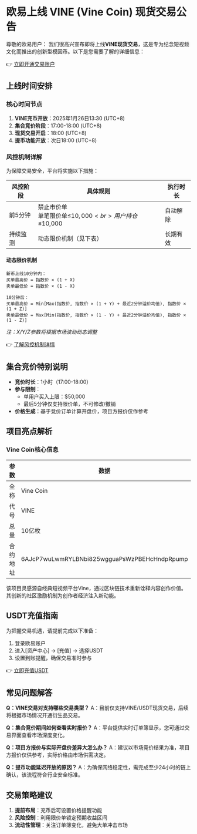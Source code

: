 # 欧易上线 VINE (Vine Coin) 现货交易公告

尊敬的欧易用户：
我们很高兴宣布即将上线**VINE现货交易**，这是专为纪念短视频文化而推出的创新型模因币。以下是您需要了解的详细信息：

👉 [立即开通交易账户](https://bit.ly/okx_welcome)

## 上线时间安排

### 核心时间节点
1. **VINE充币开放**：2025年1月26日13:30 (UTC+8)
2. **集合竞价阶段**：17:00-18:00 (UTC+8)
3. **现货交易开启**：18:00 (UTC+8)
4. **提币功能开放**：次日18:00 (UTC+8)

### 风控机制详解
为保障交易安全，平台将实施以下措施：

| 风控阶段 | 具体规则 | 执行时长 |
|---------|---------|---------|
| 前5分钟 | 禁止市价单<br>单笔限价单≤$10,000<br>用户持仓≤$10,000 | 自动解除 |
| 持续监测 | 动态限价机制（见下表） | 长期有效 |

#### 动态限价机制
```
新币上线10分钟内：
买单最高价 = 指数价 × (1 + X)
卖单最低价 = 指数价 × (1 - X)

10分钟后：
买单最高价 = Min[Max(指数价, 指数价 × (1 + Y) + 最近2分钟溢价均值), 指数价 × (1 + Z)]
卖单最低价 = Max[Min(指数价, 指数价 × (1 - Y) + 最近2分钟溢价均值), 指数价 × (1 - Z)]
```
*注：X/Y/Z参数将根据市场波动动态调整*

👉 [了解风控机制详情](https://bit.ly/okx_welcome)

## 集合竞价特别说明
- **竞价时长**：1小时（17:00-18:00）
- **参与限制**：
  - 单用户买入上限：$50,000
  - 最后5分钟仅支持限价单，不可修改/撤销
- **价格生成**：基于竞价订单计算开盘价，项目方报价仅作参考

## 项目亮点解析

### Vine Coin核心信息
| 参数 | 数据 |
|------|------|
| 全称 | Vine Coin |
| 代号 | VINE |
| 总量 | 10亿枚 |
| 合约地址 | 6AJcP7wuLwmRYLBNbi825wgguaPsWzPBEHcHndpRpump |

该项目灵感源自经典短视频平台Vine，通过区块链技术重新诠释内容创作价值。其创新的社区激励机制为创作者经济注入新动能。

## USDT充值指南
为把握交易机遇，请提前完成以下准备：
1. 登录欧易账户
2. 进入[资产中心] → [充值] → 选择USDT
3. 设置到账提醒，确保交易准时参与

👉 [立即充值USDT](https://bit.ly/okx_welcome)

## 常见问题解答

**Q：VINE交易对支持哪些交易类型？**
A：目前仅支持VINE/USDT现货交易，后续将根据市场情况开通衍生品交易。

**Q：集合竞价期间如何查看实时报价？**
A：平台提供实时订单簿显示，您可通过交易界面查看市场深度变化。

**Q：项目方报价与实际开盘价差异大怎么办？**
A：建议以市场竞价结果为准，项目方报价仅供参考，实际价格由市场供需决定。

**Q：提币功能延迟开放的原因？**
A：为确保网络稳定性，需完成至少24小时的链上确认，该流程符合行业安全标准。

## 交易策略建议
1. **提前布局**：充币后可设置价格提醒功能
2. **风险控制**：利用限价单锁定预期收益区间
3. **流动性管理**：关注订单簿变化，避免大单冲击市场
